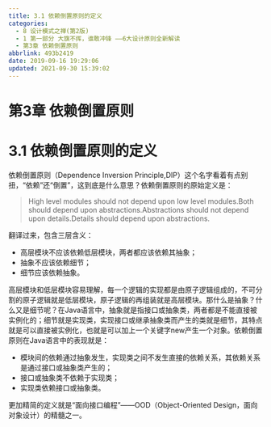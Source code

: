 ```yaml
---
title: 3.1 依赖倒置原则的定义
categories:
  - 8 设计模式之禅(第2版)
  - 1 第一部分 大旗不挥，谁敢冲锋 ——6大设计原则全新解读
  - 第3章 依赖倒置原则
abbrlink: 493b2419
date: 2019-09-16 19:29:06
updated: 2021-09-30 15:39:02
---
```

# 第3章 依赖倒置原则 #
# 3.1 依赖倒置原则的定义
依赖倒置原则（Dependence Inversion Principle,DIP）这个名字看着有点别扭，“依赖”还“倒置”，这到底是什么意思？依赖倒置原则的原始定义是：
> High level modules should not depend upon low level modules.Both should depend upon abstractions.Abstractions should not depend upon details.Details should depend upon abstractions.

翻译过来，包含三层含义：
- 高层模块不应该依赖低层模块，两者都应该依赖其抽象；
- 抽象不应该依赖细节；
- 细节应该依赖抽象。

高层模块和低层模块容易理解，每一个逻辑的实现都是由原子逻辑组成的，不可分割的原子逻辑就是低层模块，原子逻辑的再组装就是高层模块。那什么是抽象？什么又是细节呢？在Java语言中，抽象就是指接口或抽象类，两者都是不能直接被实例化的；细节就是实现类，实现接口或继承抽象类而产生的类就是细节，其特点就是可以直接被实例化，也就是可以加上一个关键字new产生一个对象。依赖倒置原则在Java语言中的表现就是：
- 模块间的依赖通过抽象发生，实现类之间不发生直接的依赖关系，其依赖关系是通过接口或抽象类产生的；
- 接口或抽象类不依赖于实现类；
- 实现类依赖接口或抽象类。

更加精简的定义就是“面向接口编程”——OOD（Object-Oriented Design，面向对象设计）的精髓之一。
